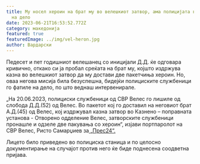 ```yaml
---
title: Му носел хероин на брат му во велешкиот затвор, ама полицијата го фатила
  на дело
date: 2023-06-21T16:53:52.772Z
category: македонија
featured: true
featuredImage: ../img/vel-heron.jpg
author: Вардарски
---
```

<!--StartFragment-->

Педесет и пет годишниот велешанец со иницијали Д.Д. ќе одговара кривично, откако си ја пробал среќата на брат му, којшто издржува казна во велешкиот затвор да му достави две пакетчиња хероин. Но, оваа негова мисија била безуспешна, бидејќи полициските службеници го фатиле на дело, по што веднаш интервенирале. 

„На 20.06.2023, полициски службеници од СВР Велес го лишиле од слобода Д.Д.(52) од Велес. Во пакетот кој го доставил на неговиот брат А.Д.(45) од Велес, кој издржувал казна затвор во Казнено – поправната установа - Отворено одделение Велес, затворските службеници пронашле и одзеле две пакувања со хероин“, изјави портпаролот на СВР Велес, Ристо Самарџиев за[ „Прес24“.](https://press24.mk/)

Лицето било приведено во полициска станица и по целосно документирање на случајот против него ќе биде поднесена соодветна пријава.

<!--EndFragment-->